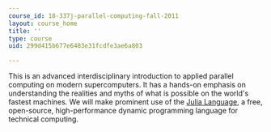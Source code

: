 ```yaml
---
course_id: 18-337j-parallel-computing-fall-2011
layout: course_home
title: ''
type: course
uid: 299d415b677e6483e31fcdfe3ae6a803

---
```

This is an advanced interdisciplinary introduction to applied parallel computing on modern supercomputers. It has a hands-on emphasis on understanding the realities and myths of what is possible on the world's fastest machines. We will make prominent use of the [Julia Language](http://julialang.org/), a free, open-source, high-performance dynamic programming language for technical computing.
